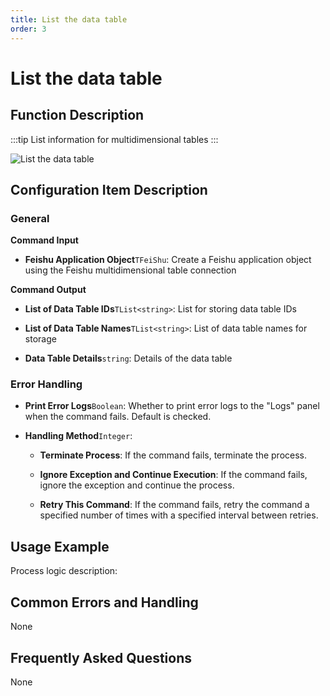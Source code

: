 ```yaml
---
title: List the data table
order: 3
---
```


# List the data table

## Function Description

:::tip 
List information for multidimensional tables
:::

![List the data table](../../../../assets/List%20the%20data%20table_command.png)

## Configuration Item Description

### General

**Command Input**

- **Feishu Application Object**`TFeiShu`: Create a Feishu application object using the Feishu multidimensional table connection


**Command Output**

- **List of Data Table IDs**`TList<string>`: List for storing data table IDs

- **List of Data Table Names**`TList<string>`: List of data table names for storage

- **Data Table Details**`string`: Details of the data table

### Error Handling

- **Print Error Logs**`Boolean`: Whether to print error logs to the "Logs" panel when the command fails. Default is checked. 

- **Handling Method**`Integer`:

    - **Terminate Process**: If the command fails, terminate the process.

    - **Ignore Exception and Continue Execution**: If the command fails, ignore the exception and continue the process.

    - **Retry This Command**: If the command fails, retry the command a specified number of times with a specified interval between retries.

## Usage Example

Process logic description:

## Common Errors and Handling

None

## Frequently Asked Questions

None

